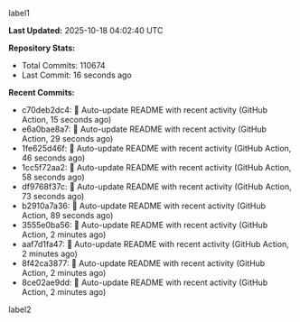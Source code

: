 
label1 
<!-- ACTIVITY_START -->
**Last Updated:** 2025-10-18 04:02:40 UTC

**Repository Stats:**
- Total Commits: 110674
- Last Commit: 16 seconds ago

**Recent Commits:**
- c70deb2dc4: 🤖 Auto-update README with recent activity (GitHub Action, 15 seconds ago)
- e6a0bae8a7: 🤖 Auto-update README with recent activity (GitHub Action, 29 seconds ago)
- 1fe625d46f: 🤖 Auto-update README with recent activity (GitHub Action, 46 seconds ago)
- 1cc5f72aa2: 🤖 Auto-update README with recent activity (GitHub Action, 58 seconds ago)
- df9768f37c: 🤖 Auto-update README with recent activity (GitHub Action, 73 seconds ago)
- b2910a7a36: 🤖 Auto-update README with recent activity (GitHub Action, 89 seconds ago)
- 3555e0ba56: 🤖 Auto-update README with recent activity (GitHub Action, 2 minutes ago)
- aaf7d1fa47: 🤖 Auto-update README with recent activity (GitHub Action, 2 minutes ago)
- 8f42ca3877: 🤖 Auto-update README with recent activity (GitHub Action, 2 minutes ago)
- 8ce02ae9dd: 🤖 Auto-update README with recent activity (GitHub Action, 2 minutes ago)
<!-- ACTIVITY_END -->

label2
